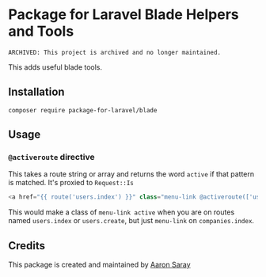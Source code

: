 # Package for Laravel Blade Helpers and Tools

```
ARCHIVED: This project is archived and no longer maintained.
```

This adds useful blade tools.

## Installation

`composer require package-for-laravel/blade`

## Usage

### `@activeroute` directive

This takes a route string or array and returns the word `active` if that pattern is matched. It's proxied to `Request::Is`

```php
<a href="{{ route('users.index') }}" class="menu-link @activeroute(['users.*'])">Users</a>
```

This would make a class of `menu-link active` when you are on routes named `users.index` or `users.create`, but just `menu-link` on `companies.index`.

## Credits

This package is created and maintained by [Aaron Saray](https://github.com/aaronsaray) 
